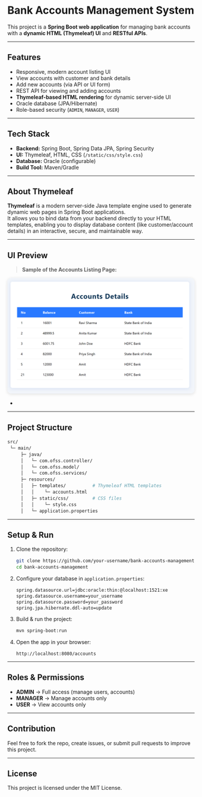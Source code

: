 # Bank Accounts Management System

This project is a **Spring Boot web application** for managing bank accounts with a **dynamic HTML (Thymeleaf) UI** and **RESTful APIs**.

---

## Features
- Responsive, modern account listing UI  
- View accounts with customer and bank details  
- Add new accounts (via API or UI form)  
- REST API for viewing and adding accounts  
- **Thymeleaf-based HTML rendering** for dynamic server-side UI  
- Oracle database (JPA/Hibernate)  
- Role-based security (`ADMIN`, `MANAGER`, `USER`)  

---

## Tech Stack
- **Backend:** Spring Boot, Spring Data JPA, Spring Security  
- **UI:** Thymeleaf, HTML, CSS (`/static/css/style.css`)  
- **Database:** Oracle (configurable)  
- **Build Tool:** Maven/Gradle  

---

## About Thymeleaf
**Thymeleaf** is a modern server-side Java template engine used to generate dynamic web pages in Spring Boot applications.  
It allows you to bind data from your backend directly to your HTML templates, enabling you to display database content (like customer/account details) in an interactive, secure, and maintainable way.

---

## UI Preview
> **Sample of the Accounts Listing Page:**  
<p align="center">
  <img src="Screenshot 2025-10-01 203944.png" alt="Accounts Listing Page Screenshot" style="border-radius: 10px; box-shadow: 0 2px 8px #e0e0e0;">
</p>

*  

---

## Project Structure
```bash
src/
 └─ main/
     ├─ java/
     │   └─ com.ofss.controller/
     │   └─ com.ofss.model/
     │   └─ com.ofss.services/
     ├─ resources/
     │   ├─ templates/          # Thymeleaf HTML templates
     │   │    └─ accounts.html
     │   ├─ static/css/         # CSS files
     │   │    └─ style.css
     │   └─ application.properties
```

---

## Setup & Run
1. Clone the repository:
   ```bash
   git clone https://github.com/your-username/bank-accounts-management.git
   cd bank-accounts-management
   ```

2. Configure your database in `application.properties`:
   ```properties
   spring.datasource.url=jdbc:oracle:thin:@localhost:1521:xe
   spring.datasource.username=your_username
   spring.datasource.password=your_password
   spring.jpa.hibernate.ddl-auto=update
   ```

3. Build & run the project:
   ```bash
   mvn spring-boot:run
   ```

4. Open the app in your browser:
   ```
   http://localhost:8080/accounts
   ```

---

## Roles & Permissions
- **ADMIN** → Full access (manage users, accounts)  
- **MANAGER** → Manage accounts only  
- **USER** → View accounts only  

---

## Contribution
Feel free to fork the repo, create issues, or submit pull requests to improve this project.  

---

## License
This project is licensed under the MIT License.  

